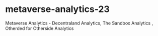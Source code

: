 # metaverse-analytics-23
Metaverse Analytics - Decentraland Analytics, The Sandbox Analytics , Otherded for Otherside Analytics
